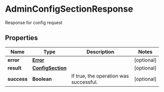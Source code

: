 

# AdminConfigSectionResponse

Response for config request
## Properties

Name | Type | Description | Notes
------------ | ------------- | ------------- | -------------
**error** | [**Error**](Error.md) |  |  [optional]
**result** | [**ConfigSection**](ConfigSection.md) |  |  [optional]
**success** | **Boolean** | If true, the operation was successful. |  [optional]



